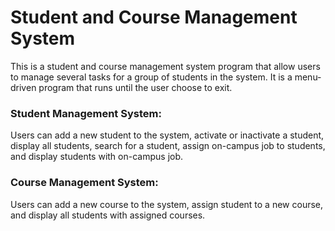 # Student and Course Management System
This is a student and course management system program that allow users to manage several tasks for a group of students in the system. It is a menu-driven program that runs until the user choose to exit. 


### Student Management System: 
Users can add a new student to the system, activate or inactivate a student, display all students, search for a student, assign on-campus job to students, and display students with on-campus job.

### Course Management System:
Users can add a new course to the system, assign student to a new course, and display all students with assigned courses. 
